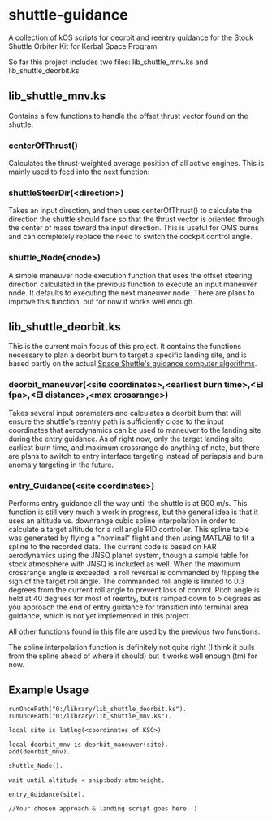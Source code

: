 # shuttle-guidance
A collection of kOS scripts for deorbit and reentry guidance for the Stock Shuttle Orbiter Kit for Kerbal Space Program

So far this project includes two files:
lib_shuttle_mnv.ks and lib_shuttle_deorbit.ks

## lib_shuttle_mnv.ks
Contains a few functions to handle the offset thrust vector found on the shuttle:
### centerOfThrust()
Calculates the thrust-weighted average position of all active engines. This is mainly used to feed into the next function:

### shuttleSteerDir(\<direction>) 
Takes an input direction, and then uses centerOfThrust() to calculate the direction the shuttle should face so that the thrust vector is oriented through the center of mass toward the input direction. This is useful for OMS burns and can completely replace the need to switch the cockpit control angle.

 ### shuttle_Node(\<node>)
A simple maneuver node execution function that uses the offset steering direction calculated in the previous function to execute an input maneuver node. It defaults to executing the next maneuver node. There are plans to improve this function, but for now it works well enough.
  
  
## lib_shuttle_deorbit.ks
This is the current main focus of this project. It contains the functions necessary to plan a deorbit burn to target a specific landing site, and is based partly on the actual [Space Shuttle's guidance computer algorithms](https://core.ac.uk/download/pdf/80647106.pdf).

### deorbit_maneuver(\<site coordinates>,\<earliest burn time>,\<EI fpa>,\<EI distance>,\<max crossrange>)
Takes several input parameters and calculates a deorbit burn that will ensure the shuttle's reentry path is sufficiently close to the input coordinates that aerodynamics can be used to maneuver to the landing site during the entry guidance. As of right now, only the target landing site, earliest burn time, and maximum crossrange do anything of note, but there are plans to switch to entry interface targeting instead of periapsis and burn anomaly targeting in the future.

### entry_Guidance(\<site coordinates>)
Performs entry guidance all the way until the shuttle is at 900 m/s. This function is still very much a work in progress, but the general idea is that it uses an altitude vs. downrange cubic spline interpolation in order to calculate a target altitude for a roll angle PID controller. This spline table was generated by flying a "nominal" flight and then using MATLAB to fit a spline to the recorded data. The current code is based on FAR aerodynamics using the JNSQ planet system, though a sample table for stock atmosphere with JNSQ is included as well. When the maximum crossrange angle is exceeded, a roll reversal is commanded by flipping the sign of the target roll angle. The commanded roll angle is limited to 0.3 degrees from the current roll angle to prevent loss of control. Pitch angle is held at 40 degrees for most of reentry, but is ramped down to 5 degrees as you approach the end of entry guidance for transition into terminal area guidance, which is not yet implemented in this project.

All other functions found in this file are used by the previous two functions.

The spline interpolation function is definitely not quite right (I think it pulls from the spline ahead of where it should) but it works well enough (tm) for now.

## Example Usage

```
runOncePath("0:/library/lib_shuttle_deorbit.ks").
runOncePath("0:/library/lib_shuttle_mnv.ks").

local site is latlng(<coordinates of KSC>)

local deorbit_mnv is deorbit_maneuver(site).
add(deorbit_mnv).

shuttle_Node().

wait until altitude < ship:body:atm:height.

entry_Guidance(site).

//Your chosen approach & landing script goes here :)
```

